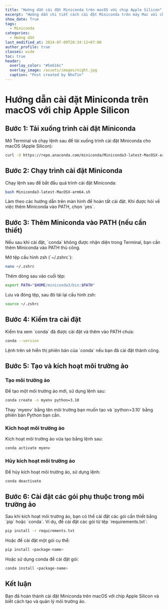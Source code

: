 ```yaml
---
title: "Hướng dẫn cài đặt Miniconda trên macOS với chip Apple Silicon"
excerpt: "Hướng dẫn chi tiết cách cài đặt Miniconda trên máy Mac với chip Apple Silicon và cách tạo, quản lý môi trường ảo với conda."
show_date: True
tags:
  - Miniconda
categories:
  - Hướng dẫn
last_modified_at: 2024-07-09T20:34:12+07:00
author_profile: true
classes: wide 
toc: true
header:
  overlay_color: "#5e616c"
  overlay_image: /assets/images/night.jpg
  caption: "Post created by NhoTin"
---
```


# Hướng dẫn cài đặt Miniconda trên macOS với chip Apple Silicon

## Bước 1: Tải xuống trình cài đặt Miniconda

Mở Terminal và chạy lệnh sau để tải xuống trình cài đặt Miniconda cho macOS (Apple Silicon):

```sh
curl -O https://repo.anaconda.com/miniconda/Miniconda3-latest-MacOSX-arm64.sh
```

## Bước 2: Chạy trình cài đặt Miniconda

Chạy lệnh sau để bắt đầu quá trình cài đặt Miniconda:

```sh
bash Miniconda3-latest-MacOSX-arm64.sh
```

Làm theo các hướng dẫn trên màn hình để hoàn tất cài đặt. Khi được hỏi về việc thêm Miniconda vào PATH, chọn \`yes\`.

## Bước 3: Thêm Miniconda vào PATH (nếu cần thiết)

Nếu sau khi cài đặt, \`conda\` không được nhận diện trong Terminal, bạn cần thêm Miniconda vào PATH thủ công.

Mở tệp cấu hình zsh (\`~/.zshrc\`):

```sh
nano ~/.zshrc
```

Thêm dòng sau vào cuối tệp:

```sh
export PATH="$HOME/miniconda3/bin:$PATH"
```

Lưu và đóng tệp, sau đó tải lại cấu hình zsh:

```sh
source ~/.zshrc
```

## Bước 4: Kiểm tra cài đặt

Kiểm tra xem \`conda\` đã được cài đặt và thêm vào PATH chưa:

```sh
conda --version
```

Lệnh trên sẽ hiển thị phiên bản của \`conda\` nếu bạn đã cài đặt thành công.

## Bước 5: Tạo và kích hoạt môi trường ảo

### Tạo môi trường ảo

Để tạo một môi trường ảo mới, sử dụng lệnh sau:

```sh
conda create -n myenv python=3.10
```

Thay \`myenv\` bằng tên môi trường bạn muốn tạo và \`python=3.10\` bằng phiên bản Python bạn cần.

### Kích hoạt môi trường ảo

Kích hoạt môi trường ảo vừa tạo bằng lệnh sau:

```sh
conda activate myenv
```

### Hủy kích hoạt môi trường ảo

Để hủy kích hoạt môi trường ảo, sử dụng lệnh:

```sh
conda deactivate
```

## Bước 6: Cài đặt các gói phụ thuộc trong môi trường ảo

Sau khi kích hoạt môi trường ảo, bạn có thể cài đặt các gói cần thiết bằng \`pip\` hoặc \`conda\`. Ví dụ, để cài đặt các gói từ tệp \`requirements.txt\`:

```sh
pip install -r requirements.txt
```

Hoặc để cài đặt một gói cụ thể:

```sh
pip install <package-name>
```

Hoặc sử dụng conda để cài đặt gói:

```sh
conda install <package-name>
```

## Kết luận

Bạn đã hoàn thành cài đặt Miniconda trên macOS với chip Apple Silicon và biết cách tạo và quản lý môi trường ảo.
